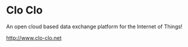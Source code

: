 Clo Clo
==============
An open cloud based data exchange platform for the Internet of Things!

http://www.clo-clo.net
